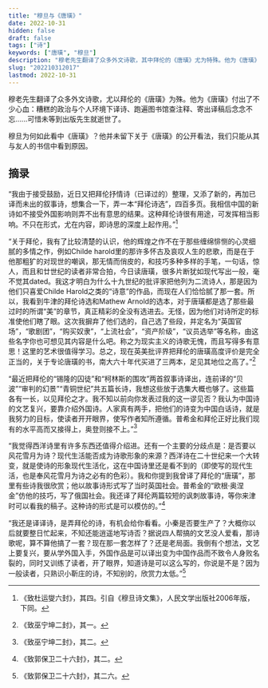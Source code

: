 ```yaml
---
title: "穆旦与《唐璜》"
date: 2022-10-31
hidden: false
draft: false
tags: ["诗"]
keywords: ["唐璜", "穆旦"]
description: "穆老先生翻译了众多外文诗歌，其中拜伦的《唐璜》尤为特殊。他为《唐璜》付出了不少心血：糟糕的政治与个人环境下译诗、跑遍图书馆查注释、寄出译稿后念念不忘......可惜未等到出版先生就逝世了。"
slug: "202210312017"
lastmod: 2022-10-31
---
```


穆老先生翻译了众多外文诗歌，尤以拜伦的《唐璜》为殊。他为《唐璜》付出了不少心血：糟糕的政治与个人环境下译诗、跑遍图书馆查注释、寄出译稿后念念不忘......可惜未等到出版先生就逝世了。

穆旦为何如此看中《唐璜》？他并未留下关于《唐璜》的公开看法，我们只能从其与友人的书信中看到原因。

## 摘录

“我由于接受鼓励，近日又把拜伦抒情诗（已译过的）整理，又添了新的，再加已译而未出的叙事诗，想集合一下，弄一本“拜伦诗选”，四百多页。我相信中国的新诗如不接受外国影响则弄不出有意思的结果。这种拜伦诗很有用途，可发挥相当影响。不只在形式，尤在内容，即诗思的深度上起作用。”[^1]

“关于拜伦，我有了比较清楚的认识，他的辉煌之作不在于那些缠绵悱恻的心灵细腻的多情之作，例如Childe harold里的那许多怀古及哀叹人生的悲歌，而是在于他那粗犷的对现世的嘲讽，那无情而俏皮的，和技巧多种多样的手笔，一句话，惊人，而且和廿世纪的读者非常合拍，今日读唐璜，很多片断犹如现代写出一般，毫不觉其dated。我这才明白为什么十九世纪的批评家把他列为二流诗人，那是因为他们只喜爱Childe Harold之类的“诗意”的作品，而现在人们恰恰腻了那一套。所以，我看到牛津的拜伦诗选和Mathew Arnold的选本，对于唐璜都是选了那些最过时的所谓“美”的章节，真正精彩的全没有选进去。无怪，因为他们对诗所定的标准使他们瞎了眼。这次我摒弃了他们选的，自己选了些段，并定名为“英国官场”，“歌剧团”，“购买奴隶”，“上流社会”，“资产阶级”，“议员选举”等名称，由这些名字你也可想见其内容是什么吧。称之为现实主义的诗歌无愧，而且写得多有意思！这里的艺术很值得学习。总之，现在英美批评界把拜伦的唐璜高度评价是完全正当的，关于专论唐璜的书，南大六十年代买进了三两本，足见其地位之高了。”[^2]

“最近把拜伦的“锡隆的囚徒”和“柯林斯的围攻”两首叙事诗译出，连前译的“贝波”“审判的幻景”“青铜世纪”共五篇长诗，我想这些放于选集大概也够了。这些篇各有一长，以见拜伦之才。我不知以前向你发表过我的这一谬见否？我认为中国诗的文艺复兴，要靠介绍外国诗。人家真有两手，把他们的诗变为中国白话诗，就是我努力的目标，使读者开开眼界，使写作者知所遵循。普希金和拜伦正好比我们现有的水平高而又接得上，奥登则接不上。”[^3]

“我觉得西洋诗里有许多东西还值得介绍进。还有一个主要的分歧点是：是否要以风花雪月为诗？现代生活能否成为诗歌形象的来源？西洋诗在二十世纪来一个大转变，就是使诗的形象现代生活化，这在中国诗里还是看不到的（即使写的现代生活，也是奉风花雪月为诗之必有的色彩）。我和你提到我曾译了拜伦的“唐璜”，那里有些诗我很欣赏；他以故事诗形式写了当时英国社会。普希金的“欧根·奥涅金”仿他的技巧，写了俄国社会。我还译了拜伦两篇较短的讽刺故事诗，等你来津时可以看我的稿子。这种诗的形式是可以模仿的。”[^4]

“我还是译译诗，是弄拜伦的诗，有机会给你看看。小秦是否要生产了？大概你以后就要整日忙起来，不知还能逍遥地写诗否？据说四人帮搞的文艺没人爱看，那诗歌呢，算不算他搞了一套？现在那一套怎样了？还是老局面。我倒有个想法，文艺上要复兴，要从学外国入手，外国作品是可以译出变为中国作品而不致令人身败名裂的，同时又训练了读者，开了眼界，知道诗是可以这么写的，你说是不是？因为一般读者，只熟识小靳庄的诗，不知别的，欣赏力太低。”[^5]

[^1]: 《致杜运燮六封》，其四。引自《穆旦诗文集》，人民文学出版社2006年版，下同。
[^2]: 《致巫宁坤二封》，其一。
[^3]: 《致巫宁坤二封》，其二。
[^4]: 《致郭保卫二十六封》，其二。
[^5]: 《致郭保卫二十六封》，其二六。
